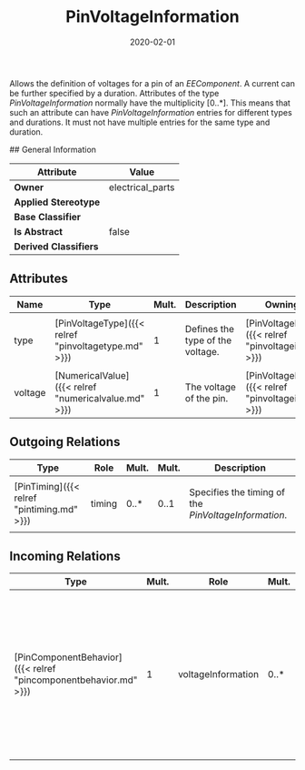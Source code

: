 ﻿---
title: PinVoltageInformation
toc: false
type: specs
date: "2020-02-01"
draft: false
specification: VEC
version: 1.2.0
documentType: "Recommendation"
elementType: Class
classes:
  - PinVoltageInformation
menu_name: vec-1.2.0
---
<p> Allows the definition of voltages for a pin of an <i>EEComponent</i>. A current can be further specified by a duration. Attributes of the type <i>PinVoltageInformation</i> normally have the multiplicity [0..*]. This means that such an attribute can have <i>PinVoltageInformation</i> entries for different types and durations. It must not have multiple entries for the same type and duration.      </p>
## General Information

| Attribute               | Value |
|-------------------------|-------|
| **Owner**               | electrical_parts |
| **Applied Stereotype**  |   |
| **Base Classifier**     |   |
| **Is Abstract**         | false |
| **Derived Classifiers** |   |

## Attributes
|  Name  |  Type  |  Mult.  |  Description  |  Owning Classifier  |
|--------|--------|---------|---------------|--------------|
|type | [PinVoltageType]({{< relref "pinvoltagetype.md" >}}) | 1 | <p> Defines the type of the voltage.      </p> | [PinVoltageInformation]({{< relref "pinvoltageinformation.md" >}}) |
|voltage | [NumericalValue]({{< relref "numericalvalue.md" >}}) | 1 | <p> The voltage of the pin.      </p> | [PinVoltageInformation]({{< relref "pinvoltageinformation.md" >}}) |

## Outgoing Relations
|    Type  |   Role   |   Mult.   |   Mult.   |   Description   |
|----------|----------|-----------|-----------|-----------------|
| [PinTiming]({{< relref "pintiming.md" >}}) | timing | 0..* | 0..1 | <p> Specifies the timing of the <i>PinVoltageInformation</i>.      </p> |
##  Incoming Relations
|    Type  |   Mult.  |   Role    |   Mult.   |   Description  |
|----------|----------|-----------|-----------|----------------|
| [PinComponentBehavior]({{< relref "pincomponentbehavior.md" >}}) | 1 | voltageInformation | 0..* | <p> Specifies the voltage information of the <i>PinComponent</i> in this <i>PinComponentBehavior</i>. Since the voltage values of a pin can be defined for different types and times it is possible to define multiple <i>PinVoltageInformations</i> for a <i>PinComponentBehavior</i>.      </p> |
